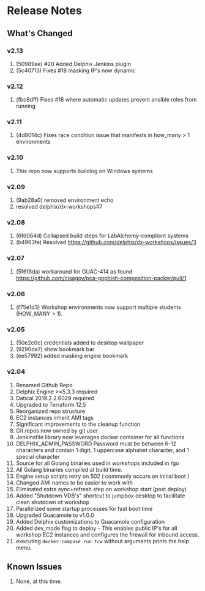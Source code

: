 # Release Notes

## What's Changed

### v2.13

1. (50989ae) #20 Added Delphix Jenkins plugin
2. (5c40713) Fixes #18 masking IP's now dynamic

### v2.12

1. (fbc8dff) Fixes #18 where automatic updates prevent ansible roles from running 

### v2.11
1. (4d8014c) Fixes race condition issue that manifests in how_many > 1 environments

### v2.10
1. This repo now supports building on Windows systems

### v2.09
1. (9ab28a0) removed environment echo
2. resolved delphix/dx-workshops#7

### v2.08

1. (6fd064d) Collapsed build steps for LabAlchemy-compliant systems
2. (b4963fe) Resolved https://github.com/delphix/dx-workshops/issues/3

### v2.07

1. (5f6f8da) workaround for GUAC-414 as found https://github.com/cisagov/pca-gophish-composition-packer/pull/1

### v2.06

1. (f75e1d3) Workshop environments now support multiple students (HOW_MANY > 1).

### v2.05

1. (50e2c0c) credentials added to desktop wallpaper
2. (9290da7) show bookmark bar
3. (ee57992) added masking engine bookmark

### v2.04

1. Renamed Github Repo
2. Delphix Engine >=5.3.3 required
3. Datical 2019.2.2.6029 required
4. Upgraded to Terraform 12.5
5. Reorganized repo structure
6. EC2 instances inherit AMI tags
7. Significant improvements to the cleanup function
8. Git repos now owned by git user
9.  Jenkinsfile library now leverages docker container for all functions
10. DELPHIX_ADMIN_PASSWORD Password must be between 6-12 characters and contain 1 digit, 1 uppercase alphabet character, and 1 special character
11. Source for all Golang binaries used in workshops included in /go
12. All Golang binaries compiled at build time.
13. Engine setup scripts retry on 502 ( commonly occurs on initial boot )
14. Changed AMI names to be easier to work with
15. Eliminated extra sync+refresh step on workshop start (post deploy)
16. Added "Shutdown VDB's" shortcut to jumpbox desktop to facilitate clean shutdown of workshop
17. Parallelized some startup processes for fast boot time
18. Upgraded Guacamole to v1.0.0
19. Added Delphix customizations to Guacamole configuration
20. Added dev_mode flag to deploy - This enables public IP's for all workshop EC2 instances and configures the firewall for inbound access.
21. executing `docker-compose run tcw` without arguments prints the help menu.

## Known Issues

1. None, at this time.